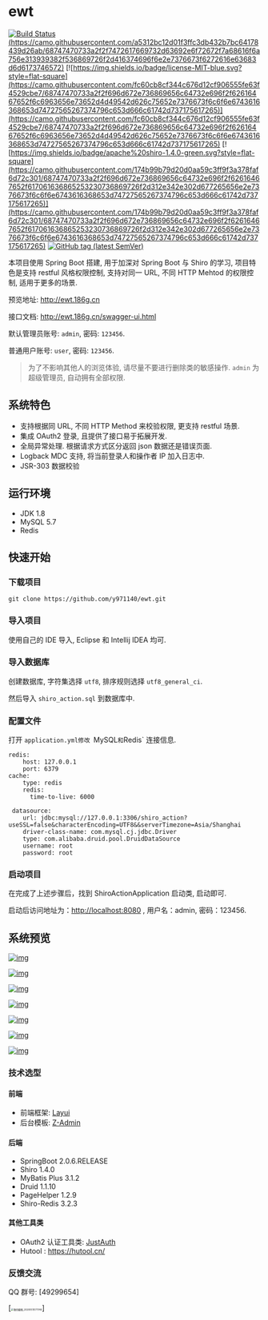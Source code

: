 # ewt

[![Build Status](https://camo.githubusercontent.com/a5312bc12d01f3ffc3db432b7bc64178439d26ab/68747470733a2f2f7472617669732d63692e6f72672f7a68616f6a756e313939382f536869726f2d416374696f6e2e7376673f6272616e63683d6d6173746572)(https://camo.githubusercontent.com/a5312bc12d01f3ffc3db432b7bc64178439d26ab/68747470733a2f2f7472617669732d63692e6f72672f7a68616f6a756e313939382f536869726f2d416374696f6e2e7376673f6272616e63683d6d6173746572)](https://travis-ci.org/y971140/ewt) [![https://img.shields.io/badge/license-MIT-blue.svg?style=flat-square](https://camo.githubusercontent.com/fc60cb8cf344c676d12cf906555fe63f4529cbe7/68747470733a2f2f696d672e736869656c64732e696f2f62616467652f6c6963656e73652d4d49542d626c75652e7376673f6c6f6e6743616368653d74727565267374796c653d666c61742d737175617265)](https://camo.githubusercontent.com/fc60cb8cf344c676d12cf906555fe63f4529cbe7/68747470733a2f2f696d672e736869656c64732e696f2f62616467652f6c6963656e73652d4d49542d626c75652e7376673f6c6f6e6743616368653d74727565267374796c653d666c61742d737175617265)  [![https://img.shields.io/badge/apache%20shiro-1.4.0-green.svg?style=flat-square](https://camo.githubusercontent.com/174b99b79d20d0aa59c3ff9f3a378faf6d72c301/68747470733a2f2f696d672e736869656c64732e696f2f62616467652f617061636865253230736869726f2d312e342e302d677265656e2e7376673f6c6f6e6743616368653d74727565267374796c653d666c61742d737175617265)](https://camo.githubusercontent.com/174b99b79d20d0aa59c3ff9f3a378faf6d72c301/68747470733a2f2f696d672e736869656c64732e696f2f62616467652f617061636865253230736869726f2d312e342e302d677265656e2e7376673f6c6f6e6743616368653d74727565267374796c653d666c61742d737175617265) [![GitHub tag (latest SemVer)](https://camo.githubusercontent.com/bf29c864933683d23a6a8af2a57fb7ee6ccd7fa9/68747470733a2f2f696d672e736869656c64732e696f2f6769746875622f7461672f7a68616f6a756e313939382f536869726f2d416374696f6e2e7376673f7374796c653d666c61742d737175617265)](https://camo.githubusercontent.com/bf29c864933683d23a6a8af2a57fb7ee6ccd7fa9/68747470733a2f2f696d672e736869656c64732e696f2f6769746875622f7461672f7a68616f6a756e313939382f536869726f2d416374696f6e2e7376673f7374796c653d666c61742d737175617265)

本项目使用 Spring Boot 搭建, 用于加深对 Spring Boot 与 Shiro 的学习, 项目特色是支持 restful 风格权限控制, 支持对同一 URL, 不同 HTTP Mehtod 的权限控制, 适用于更多的场景.

预览地址: http://ewt.186g.cn

接口文档: http://ewt.186g.cn/swagger-ui.html

默认管理员账号: `admin`, 密码: `123456`.

普通用户账号: `user`, 密码: `123456`.

> 为了不影响其他人的浏览体验, 请尽量不要进行删除类的敏感操作. `admin` 为超级管理员, 自动拥有全部权限.

## 系统特色

- 支持根据同 URL, 不同 HTTP Method 来校验权限, 更支持 restful 场景.
- 集成 OAuth2 登录, 且提供了接口易于拓展开发.
- 全局异常处理. 根据请求方式区分返回 json 数据还是错误页面.
- Logback MDC 支持, 将当前登录人和操作者 IP 加入日志中.
- JSR-303 数据校验

## 运行环境

- JDK 1.8
- MySQL 5.7
- Redis

## 快速开始

### 下载项目

```
git clone https://github.com/y971140/ewt.git
```

### 导入项目

使用自己的 IDE 导入, Eclipse 和 Intellij IDEA 均可.

### 导入数据库

创建数据库, 字符集选择 `utf8`, 排序规则选择 `utf8_general_ci`.

然后导入 `shiro_action.sql` 到数据库中.

### 配置文件

打开 `application.yml修改 `MySQL` 和 `Redis` 连接信息.

```
redis:
    host: 127.0.0.1
    port: 6379
cache:
    type: redis
    redis:
      time-to-live: 6000

 datasource:
    url: jdbc:mysql://127.0.0.1:3306/shiro_action?useSSL=false&characterEncoding=UTF8&&serverTimezone=Asia/Shanghai
    driver-class-name: com.mysql.cj.jdbc.Driver
    type: com.alibaba.druid.pool.DruidDataSource
    username: root
    password: root
```

### 启动项目

在完成了上述步骤后，找到 ShiroActionApplication 启动类, 启动即可.

启动后访问地址为：[http://localhost:8080](http://localhost:8080/) , 用户名：admin, 密码：123456.

## 系统预览

[![img](https://camo.githubusercontent.com/c780f4d6bd3bb539cb327808568e93c356602fce/68747470733a2f2f63646e2e6a756e362e6e65742f3230313930353239323330335f3231312e706e67)](https://camo.githubusercontent.com/c780f4d6bd3bb539cb327808568e93c356602fce/68747470733a2f2f63646e2e6a756e362e6e65742f3230313930353239323330335f3231312e706e67)

[![img](https://camo.githubusercontent.com/7f9a54417637da52f00db6e2cd7c94158de0eb67/68747470733a2f2f63646e2e6a756e362e6e65742f3230313930363330323135395f3332362e706e67)](https://camo.githubusercontent.com/7f9a54417637da52f00db6e2cd7c94158de0eb67/68747470733a2f2f63646e2e6a756e362e6e65742f3230313930363330323135395f3332362e706e67)

[![img](https://camo.githubusercontent.com/07022197b147df1a6913ec87020156657547bb5d/68747470733a2f2f63646e2e6a756e362e6e65742f323031392f30362f33302f356431386330613835623338612e706e67)](https://camo.githubusercontent.com/07022197b147df1a6913ec87020156657547bb5d/68747470733a2f2f63646e2e6a756e362e6e65742f323031392f30362f33302f356431386330613835623338612e706e67)

[![img](https://camo.githubusercontent.com/1b18d943cdf333fd04b9114d9c546f3049743312/68747470733a2f2f63646e2e6a756e362e6e65742f323031392f30362f33302f356431386330613834393238352e706e67)](https://camo.githubusercontent.com/1b18d943cdf333fd04b9114d9c546f3049743312/68747470733a2f2f63646e2e6a756e362e6e65742f323031392f30362f33302f356431386330613834393238352e706e67)

[![img](https://camo.githubusercontent.com/0feade10a7bf3855dce3537999552e58df36c809/68747470733a2f2f63646e2e6a756e362e6e65742f323031392f30362f33302f356431386331653039643331342e706e67)](https://camo.githubusercontent.com/0feade10a7bf3855dce3537999552e58df36c809/68747470733a2f2f63646e2e6a756e362e6e65742f323031392f30362f33302f356431386331653039643331342e706e67)

[![img](https://camo.githubusercontent.com/f62adc402032981059de9d49cdd20d03b46f28c8/68747470733a2f2f63646e2e6a756e362e6e65742f323031392f30362f33302f356431386331616432373538302e706e67)](https://camo.githubusercontent.com/f62adc402032981059de9d49cdd20d03b46f28c8/68747470733a2f2f63646e2e6a756e362e6e65742f323031392f30362f33302f356431386331616432373538302e706e67)

[![img](https://camo.githubusercontent.com/f4c698b4bea0036fce302ff89e7a10a7000f3e16/68747470733a2f2f63646e2e6a756e362e6e65742f323031392f30362f33302f356431386331616432396430352e706e67)](https://camo.githubusercontent.com/f4c698b4bea0036fce302ff89e7a10a7000f3e16/68747470733a2f2f63646e2e6a756e362e6e65742f323031392f30362f33302f356431386331616432396430352e706e67)

### 技术选型

#### 前端

- 前端框架: [Layui](https://www.layui.com/)
- 后台模板: [Z-Admin](https://github.com/y971140/ewt/)

#### 后端

- SpringBoot 2.0.6.RELEASE
- Shiro 1.4.0
- MyBatis Plus  3.1.2
- Druid 1.1.10
- PageHelper 1.2.9
- Shiro-Redis 3.2.3

#### 其他工具类

- OAuth2 认证工具类: [JustAuth](https://gitee.com/yadong.zhang/JustAuth)
- Hutool : https://hutool.cn/

### 反馈交流

QQ 群号: [49299654]

[<img src="C:\Users\admin\Desktop\微信截图_20200515171749.png" alt="微信截图_20200515171749" style="zoom: 33%;" />]
